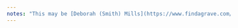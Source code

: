 ```yaml
--- 
notes: "This may be [Deborah (Smith) Mills](https://www.findagrave.com/memorial/78770568/deborah-mills) (02 Dec 1768, Smithtown NY to 13 Jun 1882, Clarence NY), who married William Mills on 08 Jun 1819."
---
```

